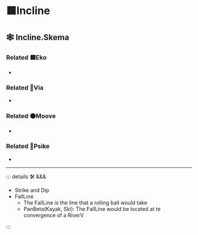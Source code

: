 # 🟩<ekos>Incline</ekos>

## 🕸 Incline.Skema

### Related 🟩<ekos>Eko</ekos>

-

### Related 🔻<via>Via</via>

-

### Related 🟠<mooves>Moove</mooves>

-

### Related 💜<psike>Psike</psike>

-

---

<!-- =================================================== -->
<!-- =================================================== -->
<!-- =================================================== -->
<!-- =================================================== -->
<!-- =================================================== -->
::: details 🛠 <dev>&&&</dev>

- Strike and Dip
- FallLine
    - The FallLine is the line that a rolling ball would take
    - PanBeta(Kayak, Ski): The FallLine would be located at te convergence of a RiverV

:::
